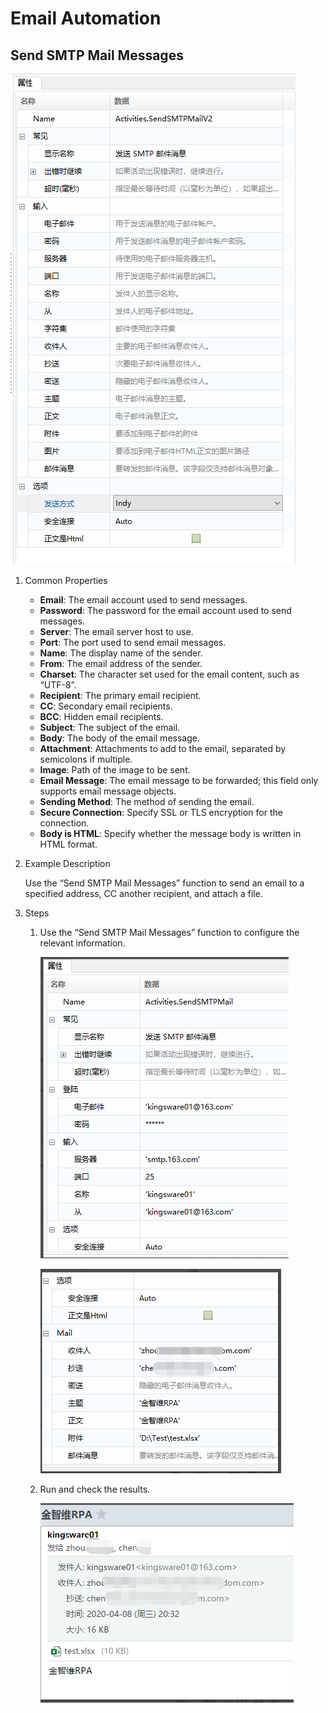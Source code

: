 # Email Automation

## Send SMTP Mail Messages<span id="send-smtp-email-message"></span>

![image-20230807092541966](Mail.assets/image-20230807092541966.png)

1. Common Properties

   - **Email**: The email account used to send messages.
   - **Password**: The password for the email account used to send messages.
   - **Server**: The email server host to use.
   - **Port**: The port used to send email messages.
   - **Name**: The display name of the sender.
   - **From**: The email address of the sender.
   - **Charset**: The character set used for the email content, such as “UTF-8”.
   - **Recipient**: The primary email recipient.
   - **CC**: Secondary email recipients.
   - **BCC**: Hidden email recipients.
   - **Subject**: The subject of the email.
   - **Body**: The body of the email message.
   - **Attachment**: Attachments to add to the email, separated by semicolons if multiple.
   - **Image**: Path of the image to be sent.
   - **Email Message**: The email message to be forwarded; this field only supports email message objects.
   - **Sending Method**: The method of sending the email.
   - **Secure Connection**: Specify SSL or TLS encryption for the connection.
   - **Body is HTML**: Specify whether the message body is written in HTML format.

2. Example Description

   Use the “Send SMTP Mail Messages” function to send an email to a specified address, CC another recipient, and attach a file.

3. Steps

   1. Use the “Send SMTP Mail Messages” function to configure the relevant information.

      ![image-20220509165113952](Mail.assets/image-20220509165113952.png)

      ![image-20220509165125534](Mail.assets/image-20220509165125534.png)

   2. Run and check the results.

      ![image-20220509165145960](Mail.assets/image-20220509165145960.png)
